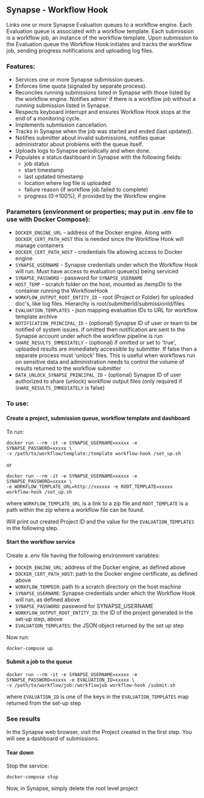 ## Synapse - Workflow Hook
Links one or more Synapse Evaluation queues to a workflow engine.  Each Evaluation queue is associated with a workflow template.  Each submission is a workflow job, an instance of the workflow template.  Upon submission to the Evaluation queue the Workflow Hook initiates and tracks the workflow job, sending progress notifications and uploading log files.


### Features:
- Services one or more Synapse submission queues.
- Enforces time quota (signaled by separate process).
- Reconciles running submissions listed in Synapse with those listed by the workflow engine.  Notifies admin' if there is a workflow job without a running submission listed in Synapse.
- Respects keyboard interrupt and ensures Workflow Hook stops at the end of a monitoring cycle.
- Implements submission cancellation.
- Tracks in Synapse when the job was started and ended (last updated).
- Notifies submitter about invalid submissions, notifies queue administrator about problems with the queue itself.
- Uploads logs to Synapse periodically and when done.
- Populates a status dashboard in Synapse with the following fields:
	- job status
	- start timestamp
	- last updated timestamp
	- location where log file is uploaded
	- failure reason (if workflow job failed to complete)
	- progress (0->100%), if provided by the Workflow engine
	
### Parameters (environment or properties; may put in .env file to use with Docker Compose):
- `DOCKER_ENGINE_URL` - address of the Docker engine.   Along with `DOCKER_CERT_PATH_HOST` this is needed since the Workflow Hook will manage containers
- `DOCKER_CERT_PATH_HOST` - credentials file allowing access to Docker engine
- `SYNAPSE_USERNAME` - Synapse credentials under which the Workflow Hook will run.  Must have access to evaluation queue(s) being serviced
- `SYNAPSE_PASSWORD` - password for `SYNAPSE_USERNAME`
- `HOST_TEMP` - scratch folder on the host, mounted as /tempDir to the container running the WorkflowHook
- `WORKFLOW_OUTPUT_ROOT_ENTITY_ID` - root (Project or Folder) for uploaded doc's, like log files.  Hierarchy is root/submitterId/submissionId/files
- `EVALUATION_TEMPLATES` - json mapping evaluation IDs to URL for workflow template archive
- `NOTIFICATION_PRINCIPAL_ID` - (optional) Synapse ID of user or team to be notified of system issues.  If omitted then notification are sent to the Synapse account under which the workflow pipeline is run
- `SHARE_RESULTS_IMMEDIATELY` - (optional) if omitted or set to 'true', uploaded results are immediately accessible by submitter.  If false then a separate process must 'unlock' files.  This is useful when workflows run on sensitive data and administration needs to control the volume of results returned to the workflow submitter
- `DATA_UNLOCK_SYNAPSE_PRINCIPAL_ID` - (optional) Synapse ID of user authorized to share (unlock) workflow output files 
	(only required if `SHARE_RESULTS_IMMEDIATELY` is false)


### To use:

#### Create a project, submission queue, workflow template and dashboard
To run:

```
docker run --rm -it -e SYNAPSE_USERNAME=xxxxx -e SYNAPSE_PASSWORD=xxxxx \
-v /path/to/workflow/template:/template workflow-hook /set_up.sh
```

or

```
docker run --rm -it -e SYNAPSE_USERNAME=xxxxx -e SYNAPSE_PASSWORD=xxxxx \
-e WORKFLOW_TEMPLATE_URL=http://xxxxxx -e ROOT_TEMPLATE=xxxxx workflow-hook /set_up.sh
```
where `WORKFLOW_TEMPLATE_URL` is a link to a zip file and `ROOT_TEMPLATE` is a path within the zip where a workflow file can be found.


Will print out created Project ID and the value for the `EVALUATION_TEMPLATES` in the following step.

#### Start the workflow service

Create a .env file having the following environment variables:

- `DOCKER_ENGINE_URL`: address of the Docker engine, as defined above
- `DOCKER_CERT_PATH_HOST`: path to the Docker engine certificate, as defined above
- `WORKFLOW_TEMPDIR`: path to a scratch directory on the host machine
- `SYNAPSE_USERNAME`: Synapse credentials under which the Workflow Hook will run, as defined above
- `SYNAPSE_PASSWORD`: password for SYNAPSE_USERNAME
- `WORKFLOW_OUTPUT_ROOT_ENTITY_ID`: the ID of the project generated in the set-up step, above
- `EVALUATION_TEMPLATES`: the JSON object returned by the set up step

Now run:

```
docker-compose up
```

#### Submit a job to the queue

```
docker run --rm -it -e SYNAPSE_USERNAME=xxxxx -e SYNAPSE_PASSWORD=xxxxx -e EVALUATION_ID=xxxxx \
-v /path/to/workflow/job:/workflowjob workflow-hook /submit.sh
```
where `EVALUATION_ID` is one of the keys in the `EVALUATION_TEMPLATES` map returned from the set-up step

### See results

In the Synapse web browser, visit the Project created in the first step.  You will see a dashboard of submissions.


#### Tear down
Stop the service:

```
docker-compose stop
```
Now, in Synapse, simply delete the root level project


